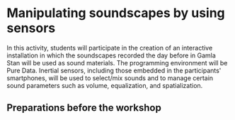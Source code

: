 # Manipulating soundscapes by using sensors
In this activity, students will participate in the creation of an interactive installation in which
the soundscapes recorded the day before in Gamla Stan will be used as sound materials.
The programming environment will be Pure Data.
Inertial sensors, including those embedded in the participants' smartphones, will be used to
select/mix sounds and to manage certain sound parameters such as volume, equalization,
and spatialization.

## Preparations before the workshop
